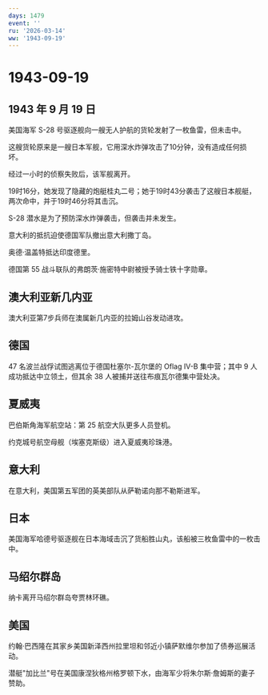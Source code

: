 ```yaml
---
days: 1479
event: ''
ru: '2026-03-14'
ww: '1943-09-19'
---
```


# 1943-09-19

## 1943 年 9 月 19 日

美国海军 S-28 号驱逐舰向一艘无人护航的货轮发射了一枚鱼雷，但未击中。

这艘货轮原来是一艘日本军舰，它用深水炸弹攻击了10分钟，没有造成任何损坏。

经过一小时的侦察失败后，该军舰离开。

19时16分，她发现了隐藏的炮艇桂丸二号；她于19时43分袭击了这艘日本舰艇，两次命中，并于19时46分将其击沉。

S-28 潜水是为了预防深水炸弹袭击，但袭击并未发生。

意大利的抵抗迫使德国军队撤出意大利撒丁岛。

奥德·温盖特抵达印度德里。

德国第 55 战斗联队的弗朗茨·施密特中尉被授予骑士铁十字勋章。

## 澳大利亚新几内亚

澳大利亚第7步兵师在澳属新几内亚的拉姆山谷发动进攻。

## 德国

47 名波兰战俘试图逃离位于德国杜塞尔-瓦尔堡的 Oflag IV-B 集中营；其中 9
人成功抵达中立领土，但其余 38 人被捕并送往布痕瓦尔德集中营处决。

## 夏威夷

巴伯斯角海军航空站：第 25 航空大队更多人员登机。

约克城号航空母舰（埃塞克斯级）进入夏威夷珍珠港。

## 意大利

在意大利，美国第五军团的英美部队从萨勒诺向那不勒斯进军。

## 日本

美国海军哈德号驱逐舰在日本海域击沉了货船胜山丸，该船被三枚鱼雷中的一枚击中。

## 马绍尔群岛

纳卡离开马绍尔群岛夸贾林环礁。

## 美国

约翰·巴西隆在其家乡美国新泽西州拉里坦和邻近小镇萨默维尔参加了债券巡展活动。

潜艇"加比兰"号在美国康涅狄格州格罗顿下水，由海军少将朱尔斯·詹姆斯的妻子赞助。